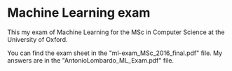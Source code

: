 # Machine Learning exam

This my exam of Machine Learning for the MSc in Computer Science at the University of Oxford.

You can find the exam sheet in the "ml-exam_MSc_2016_final.pdf" file. My answers are in the
"AntonioLombardo_ML_Exam.pdf" file.